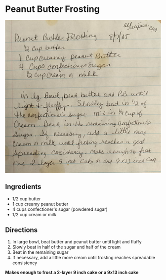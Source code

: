 # Peanut Butter Frosting

![Recipe Scan](/static/images/peanut-butter-frosting.jpg "Recipe Scan")

## Ingredients
- 1/2 cup butter
- 1 cup creamy peanut butter
- 4 cups confectioner's sugar (powdered sugar)
- 1/2 cup cream or milk

## Directions
1. In large bowl, beat butter and peanut butter until light and fluffy
2. Slowly beat in half of the sugar and half of the cream
3. Beat in the remaining sugar
4. If necessary, add a little more cream until frosting reaches spreadable consistency

**Makes enough to frost a 2-layer 9 inch cake or a 9x13 inch cake**